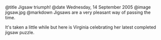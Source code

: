 @title		Jigsaw triumph!
@date		Wednesday, 14 September 2005
@image		jigsaw.jpg
@markdown
Jigsaws are a very pleasant way of passing the time.

It's taken a little while but here is Virginia celebrating her latest completed jigsaw puzzle.
